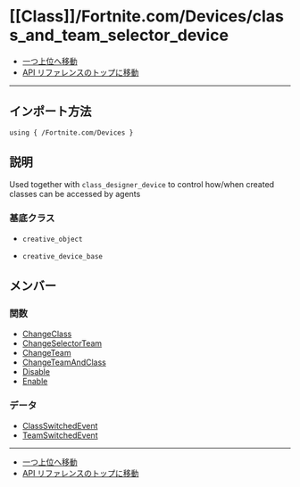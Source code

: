 # [[Class]]/Fortnite.com/Devices/class_and_team_selector_device

- [一つ上位へ移動](../main.md)
- [API リファレンスのトップに移動](../../../main.md)

---

## インポート方法

```verse
using { /Fortnite.com/Devices }
```

## 説明

Used together with `class_designer_device` to control how/when created classes can be accessed by agents

### 基底クラス

- `creative_object`

- `creative_device_base`

## メンバー

### 関数

- [ChangeClass](./F_ChangeClass/main.md)
- [ChangeSelectorTeam](./F_ChangeSelectorTeam/main.md)
- [ChangeTeam](./F_ChangeTeam/main.md)
- [ChangeTeamAndClass](./F_ChangeTeamAndClass/main.md)
- [Disable](./F_Disable/main.md)
- [Enable](./F_Enable/main.md)

### データ

- [ClassSwitchedEvent](./D_ClassSwitchedEvent/main.md)
- [TeamSwitchedEvent](./D_TeamSwitchedEvent/main.md)

---

- [一つ上位へ移動](../main.md)
- [API リファレンスのトップに移動](../../../main.md)

